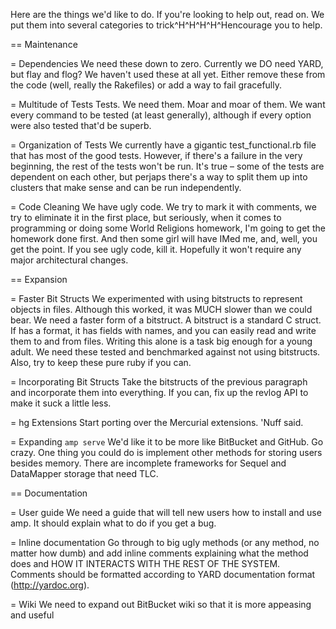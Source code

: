 Here are the things we'd like to do. If you're looking to help out, read on.
We put them into several categories to trick^H^H^H^H^Hencourage you to help.

== Maintenance

= Dependencies
We need these down to zero. Currently we DO need YARD, but flay and flog? We
haven't used these at all yet. Either remove these from the code (well, really
the Rakefiles) or add a way to fail gracefully.

= Multitude of Tests
Tests. We need them. Moar and moar of them. We want every command to be tested
(at least generally), although if every option were also tested that'd be
superb.

= Organization of Tests
We currently have a gigantic test_functional.rb file that has most of the good
tests. However, if there's a failure in the very beginning, the rest of the
tests won't be run. It's true – some of the tests are dependent on each other,
but perjaps there's a way to split them up into clusters that make sense and
can be run independently.

= Code Cleaning
We have ugly code. We try to mark it with comments, we try to eliminate it in
the first place, but seriously, when it comes to programming or doing some
World Religions homework, I'm going to get the homework done first. And then
some girl will have IMed me, and, well, you get the point. If you see ugly
code, kill it. Hopefully it won't require any major architectural changes.

== Expansion

= Faster Bit Structs
We experimented with using bitstructs to represent objects in files. Although
this worked, it was MUCH slower than we could bear. We need a faster form of
a bitstruct. A bitstruct is a standard C struct. If has a format, it has fields
with names, and you can easily read and write them to and from files. Writing
this alone is a task big enough for a young adult. We need these tested and
benchmarked against not using bitstructs. Also, try to keep these pure ruby if
you can.

= Incorporating Bit Structs
Take the bitstructs of the previous paragraph and incorporate them into
everything. If you can, fix up the revlog API to make it suck a little less.

= hg Extensions
Start porting over the Mercurial extensions. 'Nuff said.

= Expanding `amp serve`
We'd like it to be more like BitBucket and GitHub. Go crazy. One thing you
could do is implement other methods for storing users besides memory. There
are incomplete frameworks for Sequel and DataMapper storage that need TLC.

== Documentation

= User guide
We need a guide that will tell new users how to install and use amp. It should
explain what to do if you get a bug.

= Inline documentation
Go through to big ugly methods (or any method, no matter how dumb) and add
inline comments explaining what the method does and HOW IT INTERACTS WITH
THE REST OF THE SYSTEM. Comments should be formatted according to YARD
documentation format (http://yardoc.org).

= Wiki
We need to expand out BitBucket wiki so that it is more appeasing and useful
